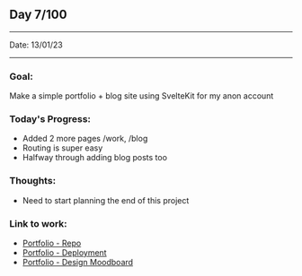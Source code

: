 ## Day 7/100

---

Date: 13/01/23

---

### Goal:

Make a simple portfolio + blog site using SvelteKit for my anon account

### **Today's Progress**: 

- Added 2 more pages /work, /blog
- Routing is super easy
- Halfway through adding blog posts too

### **Thoughts**: 

- Need to start planning the end of this project

### **Link to work:** 
- [Portfolio - Repo](https://github.com/activate-glacier-instinct/activate-glacier-instinct.github.io)
- [Portfolio - Deployment](https://activate-glacier-instinct.github.io/)
- [Portfolio - Design Moodboard](https://www.figma.com/file/EACX3PwCLrEc2q3oHRtxU4/Portfolio---Moodboard?node-id=0%3A1)